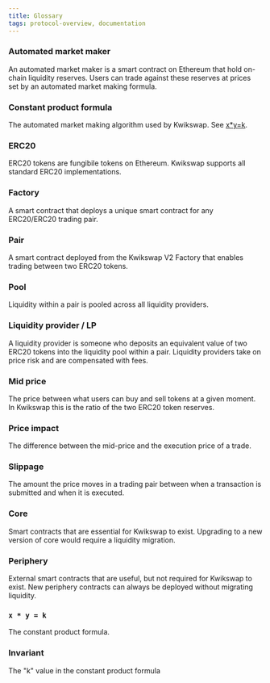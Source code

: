 ```yaml
---
title: Glossary
tags: protocol-overview, documentation
---
```


### Automated market maker

An automated market maker is a smart contract on Ethereum that hold on-chain liquidity reserves. Users can trade against these reserves at prices set by an automated market making formula.

### Constant product formula

The automated market making algorithm used by Kwikswap.
See [x\*y=k](#x--y--k).

### ERC20

ERC20 tokens are fungibile tokens on Ethereum. Kwikswap supports all standard ERC20 implementations.

### Factory

A smart contract that deploys a unique smart contract for any ERC20/ERC20 trading pair.

### Pair

A smart contract deployed from the Kwikswap V2 Factory that enables trading between two ERC20 tokens.

### Pool

Liquidity within a pair is pooled across all liquidity providers.

### Liquidity provider / LP

A liquidity provider is someone who deposits an equivalent value of two ERC20 tokens into the liquidity pool within a pair. Liquidity providers take on price risk and are compensated with fees.

### Mid price

The price between what users can buy and sell tokens at a given moment. In Kwikswap this is the ratio of the two ERC20 token reserves.

### Price impact

The difference between the mid-price and the execution price of a trade.

### Slippage

The amount the price moves in a trading pair between when a transaction is submitted and when it is executed.

### Core

Smart contracts that are essential for Kwikswap to exist. Upgrading to a new version of core would require a liquidity migration.

### Periphery

External smart contracts that are useful, but not required for Kwikswap to exist. New periphery contracts can always be deployed without migrating liquidity.

### `x * y = k`

The constant product formula.

### Invariant

The "k" value in the constant product formula
